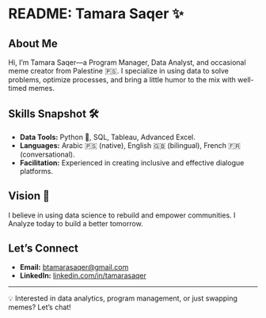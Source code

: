 # README: Tamara Saqer ✨

## About Me  
Hi, I’m Tamara Saqer—a Program Manager, Data Analyst, and occasional meme creator from Palestine 🇵🇸. I specialize in using data to solve problems, optimize processes, and bring a little humor to the mix with well-timed memes.   

## Skills Snapshot 🛠️
- **Data Tools:** Python 🐍, SQL, Tableau, Advanced Excel.  
- **Languages:** Arabic 🇵🇸 (native), English 🇬🇧 (bilingual), French 🇫🇷 (conversational).  
- **Facilitation:** Experienced in creating inclusive and effective dialogue platforms.

## Vision 🌟  
I believe in using data science to rebuild and empower communities. I Analyze today to build a better tomorrow.

  ## Let’s Connect  
- **Email:** btamarasaqer@gmail.com  
- **LinkedIn:** [linkedin.com/in/tamarasaqer](https://linkedin.com/in/tamarasaqer)

---

💡 Interested in data analytics, program management, or just swapping memes? Let’s chat!  
